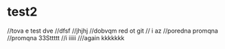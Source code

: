 # test2
//tova e test dve
//dfsf
//jhjhj
//dobvqm red ot git
// i az
//poredna promqna
//promqna 33Sttttt
//i iiiii
///again
kkkkkkk